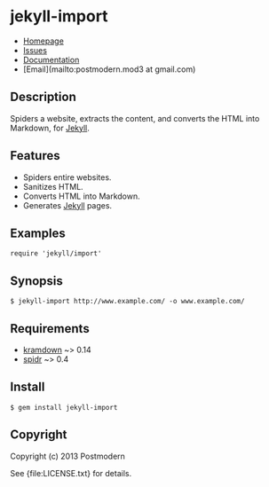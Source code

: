 # jekyll-import

* [Homepage](https://github.com/postmodern/jekyll-import#readme)
* [Issues](https://github.com/postmodern/jekyll-import/issues)
* [Documentation](http://rubydoc.info/gems/jekyll-import/frames)
* [Email](mailto:postmodern.mod3 at gmail.com)

## Description

Spiders a website, extracts the content, and converts the HTML into Markdown,
for [Jekyll].

## Features

* Spiders entire websites.
* Sanitizes HTML.
* Converts HTML into Markdown.
* Generates [Jekyll] pages.

## Examples

    require 'jekyll/import'

## Synopsis

    $ jekyll-import http://www.example.com/ -o www.example.com/

## Requirements

* [kramdown] ~> 0.14
* [spidr] ~> 0.4

## Install

    $ gem install jekyll-import

## Copyright

Copyright (c) 2013 Postmodern

See {file:LICENSE.txt} for details.

[kramdown]: http://kramdown.rubyforge.org/
[spidr]: https://github.com/postmodern/spidr#readme

[Jekyll]: http://jekyllrb.com/
